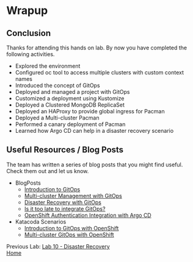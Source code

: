 # Wrapup

## Conclusion

Thanks for attending this hands on lab. By now you have completed the following activities.

* Explored the environment
* Configured oc tool to access multiple clusters with custom context names
* Introduced the concept of GitOps
* Deployed and managed a project with GitOps
* Customized a deployment using Kustomize
* Deployed a Clustered MongoDB ReplicaSet
* Deployed an HAProxy to provide global ingress for Pacman
* Deployed a Multi-cluster Pacman
* Performed a canary deployment of Pacman
* Learned how Argo CD can help in a disaster recovery scenario

## Useful Resources / Blog Posts

The team has written a series of blog posts that you might find useful. Check them out and let us know.

* BlogPosts
  * [Introduction to GitOps](https://blog.openshift.com/introduction-to-gitops-with-openshift/)
  * [Multi-cluster Management with GitOps](https://blog.openshift.com/multi-cluster-management-with-gitops/)
  * [Disaster Recovery with GitOps](https://blog.openshift.com/disaster-recovery-with-gitops/)
  * [Is it too late to integrate GitOps?](https://blog.openshift.com/is-it-too-late-to-integrate-gitops/)
  * [OpenShift Authentication Integration with Argo CD](https://blog.openshift.com/openshift-authentication-integration-with-argocd/)
* Katacoda Scenarios
  * [Introduction to GitOps with OpenShift](https://learn.openshift.com/introduction/gitops-introduction/)
  * [Multi-cluster GitOps with OpenShift](https://learn.openshift.com/introduction/gitops-multicluster/)

Previous Lab: [Lab 10 - Disaster Recovery](./10.md)<br>
[Home](./README.md)
